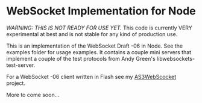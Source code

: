WebSocket Implementation for Node
=================================

*WARNING: THIS IS NOT READY FOR USE YET.*
This code is currently VERY experimental at best and is not stable for any kind of production use.

This is an implementation of the WebSocket Draft -06 in Node.  See the examples folder for usage examples.  It contains a couple mini servers that implement a couple of the test protocols from Andy Green's libwebsockets-test-server.

For a WebSocket -06 client written in Flash see my [AS3WebScocket](http://github.com/Worlize/AS3WebSocket) project.

More to come soon...
